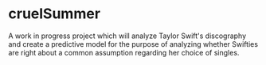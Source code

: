 # cruelSummer
A work in progress project which will analyze Taylor Swift's discography and create a predictive model
for the purpose of analyzing whether Swifties are right about a common assumption regarding her choice of singles.
